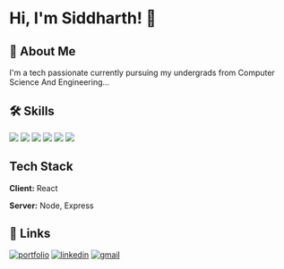 
# Hi, I'm Siddharth! 👋

  
## 🚀 About Me
I'm a tech passionate currently pursuing my undergrads from Computer Science And Engineering...

  
## 🛠 Skills
[![](https://img.shields.io/badge/-Algorithms-orange)]()
[![](https://img.shields.io/badge/-Data_Structure-green)]()
[![](https://img.shields.io/badge/-Nodejs-blueviolet)]()
[![](https://img.shields.io/badge/-Reactjs-yellowgreen)]()
[![](https://img.shields.io/badge/-Expressjs-critical)]()
[![](https://img.shields.io/badge/-Mongo_DB-blue)]()

## Tech Stack

**Client:** React

**Server:** Node, Express

  
## 🔗 Links
[![portfolio](https://img.shields.io/badge/my_portfolio-000?style=for-the-badge&logo=ko-fi&logoColor=white)](https://siddharthsingh.netlify.app/)
[![linkedin](https://img.shields.io/badge/my_linkedin-0A66C2?style=for-the-badge&logo=linkedin&logoColor=white)](https://www.linkedin.com/in/siddharthsingh189/)
[![gmail](https://img.shields.io/badge/My_Email-1DA1F2?style=for-the-badge&&logoColor=white)](https://mail.google.com/siddharthiiitg@gmail.com)

  
